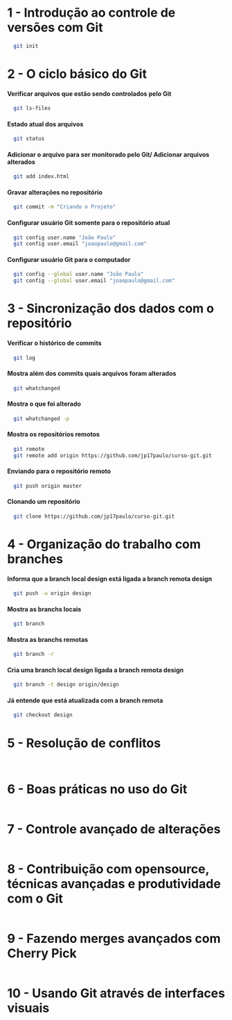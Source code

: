 # 1 - Introdução ao controle de versões com Git
``` bash 
  git init

```
# 2 - O ciclo básico do Git
#### Verificar arquivos que estão sendo controlados pelo Git
``` bash 
  git ls-files
```

#### Estado atual dos arquivos
``` bash 
  git status

```
#### Adicionar o arquivo para ser monitorado pelo Git/ Adicionar arquivos alterados
``` bash 
  git add index.html
```

#### Gravar alterações no repositório
``` bash 
  git commit -m "Criando o Projeto"
```

#### Configurar usuário Git somente para o repositório atual
``` bash 
  git config user.name "João Paulo"
  git config user.email "joaopaulo@gmail.com"
```

#### Configurar usuário Git para o computador
``` bash 
  git config --global user.name "João Paulo"
  git config --global user.email "joaopaulo@gmail.com"
```
# 3 -  Sincronização dos dados com o repositório
#### Verificar o histórico de commits
``` bash
  git log 
```

#### Mostra além dos commits quais arquivos foram alterados
``` bash
  git whatchanged
```

#### Mostra o que foi alterado
``` bash
  git whatchanged -p
```
#### Mostra os repositórios remotos
``` bash
  git remote
  git remote add origin https://github.com/jp17paulo/curso-git.git
```
#### Enviando para o repositório remoto
``` bash
  git push origin master
```
#### Clonando um repositório
``` bash
  git clone https://github.com/jp17paulo/curso-git.git
```
# 4 - Organização do trabalho com branches

#### Informa que a branch local design está ligada a branch remota design 
``` bash
  git push -u origin design
```

#### Mostra as branchs locais 
``` bash
  git branch
```

#### Mostra as branchs remotas 
``` bash
  git branch -r
```

#### Cria uma branch local design ligada a branch remota design
``` bash
  git branch -t design origin/design
```

#### Já entende que está atualizada com a branch remota
``` bash
  git checkout design
```

# 5 - Resolução de conflitos
``` bash
 
```

# 6 - Boas práticas no uso do Git
``` bash

```

# 7 - Controle avançado de alterações
``` bash

```

# 8 - Contribuição com opensource, técnicas avançadas e produtividade com o Git
``` bash


```

# 9 - Fazendo merges avançados com Cherry Pick
``` bash


```

# 10 - Usando Git através de interfaces visuais
``` bash


```


